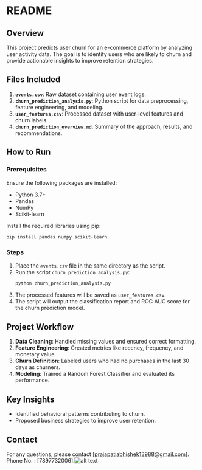 # README

## Overview
This project predicts user churn for an e-commerce platform by analyzing user activity data. The goal is to identify users who are likely to churn and provide actionable insights to improve retention strategies.

## Files Included
1. **`events.csv`**: Raw dataset containing user event logs.
2. **`churn_prediction_analysis.py`**: Python script for data preprocessing, feature engineering, and modeling.
3. **`user_features.csv`**: Processed dataset with user-level features and churn labels.
4. **`churn_prediction_overview.md`**: Summary of the approach, results, and recommendations.

## How to Run

### Prerequisites
Ensure the following packages are installed:
- Python 3.7+
- Pandas
- NumPy
- Scikit-learn

Install the required libraries using pip:
```bash
pip install pandas numpy scikit-learn
```

### Steps
1. Place the `events.csv` file in the same directory as the script.
2. Run the script `churn_prediction_analysis.py`:
   ```bash
   python churn_prediction_analysis.py
   ```
3. The processed features will be saved as `user_features.csv`.
4. The script will output the classification report and ROC AUC score for the churn prediction model.

## Project Workflow
1. **Data Cleaning**: Handled missing values and ensured correct formatting.
2. **Feature Engineering**: Created metrics like recency, frequency, and monetary value.
3. **Churn Definition**: Labeled users who had no purchases in the last 30 days as churners.
4. **Modeling**: Trained a Random Forest Classifier and evaluated its performance.

## Key Insights
- Identified behavioral patterns contributing to churn.
- Proposed business strategies to improve user retention.

## Contact
For any questions, please contact [prajapatiabhishek13988@gmail.com].
Phone No. : [7897732006].![alt text](image.png)


